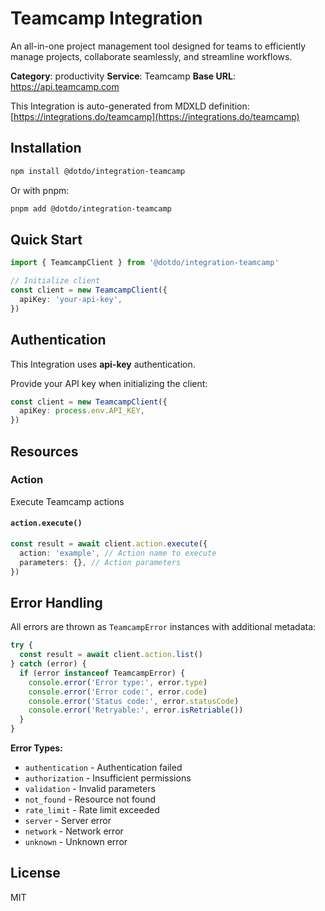 # Teamcamp Integration

An all-in-one project management tool designed for teams to efficiently manage projects, collaborate seamlessly, and streamline workflows.

**Category**: productivity
**Service**: Teamcamp
**Base URL**: https://api.teamcamp.com

This Integration is auto-generated from MDXLD definition: [https://integrations.do/teamcamp](https://integrations.do/teamcamp)

## Installation

```bash
npm install @dotdo/integration-teamcamp
```

Or with pnpm:

```bash
pnpm add @dotdo/integration-teamcamp
```

## Quick Start

```typescript
import { TeamcampClient } from '@dotdo/integration-teamcamp'

// Initialize client
const client = new TeamcampClient({
  apiKey: 'your-api-key',
})
```

## Authentication

This Integration uses **api-key** authentication.

Provide your API key when initializing the client:

```typescript
const client = new TeamcampClient({
  apiKey: process.env.API_KEY,
})
```

## Resources

### Action

Execute Teamcamp actions

#### `action.execute()`

```typescript
const result = await client.action.execute({
  action: 'example', // Action name to execute
  parameters: {}, // Action parameters
})
```

## Error Handling

All errors are thrown as `TeamcampError` instances with additional metadata:

```typescript
try {
  const result = await client.action.list()
} catch (error) {
  if (error instanceof TeamcampError) {
    console.error('Error type:', error.type)
    console.error('Error code:', error.code)
    console.error('Status code:', error.statusCode)
    console.error('Retryable:', error.isRetriable())
  }
}
```

**Error Types:**

- `authentication` - Authentication failed
- `authorization` - Insufficient permissions
- `validation` - Invalid parameters
- `not_found` - Resource not found
- `rate_limit` - Rate limit exceeded
- `server` - Server error
- `network` - Network error
- `unknown` - Unknown error

## License

MIT
